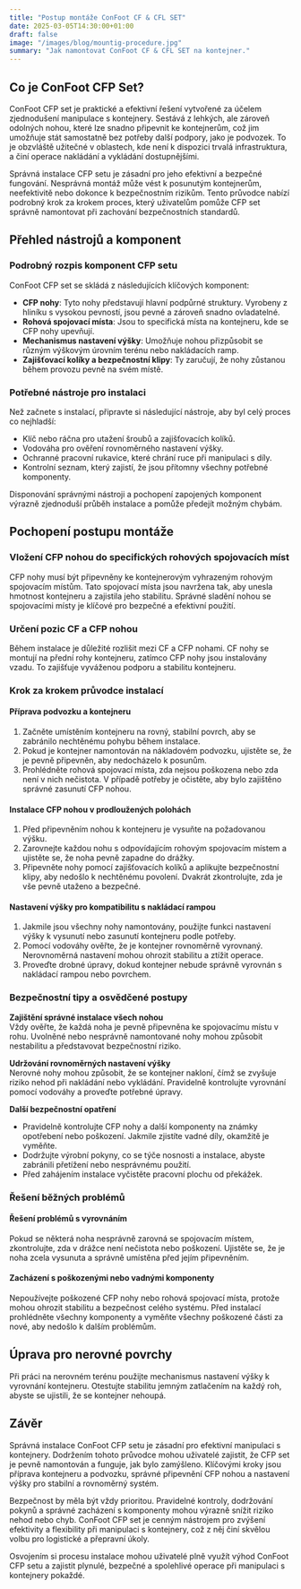 ```yaml
---
title: "Postup montáže ConFoot CF & CFL SET"
date: 2025-03-05T14:30:00+01:00
draft: false
image: "/images/blog/mountig-procedure.jpg"
summary: "Jak namontovat ConFoot CF & CFL SET na kontejner."
---
```


## Co je ConFoot CFP Set?  
ConFoot CFP set je praktické a efektivní řešení vytvořené za účelem zjednodušení manipulace s kontejnery. Sestává z lehkých, ale zároveň odolných nohou, které lze snadno připevnit ke kontejnerům, což jim umožňuje stát samostatně bez potřeby další podpory, jako je podvozek. To je obzvláště užitečné v oblastech, kde není k dispozici trvalá infrastruktura, a činí operace nakládání a vykládání dostupnějšími.  

Správná instalace CFP setu je zásadní pro jeho efektivní a bezpečné fungování. Nesprávná montáž může vést k posunutým kontejnerům, neefektivitě nebo dokonce k bezpečnostním rizikům. Tento průvodce nabízí podrobný krok za krokem proces, který uživatelům pomůže CFP set správně namontovat při zachování bezpečnostních standardů.  

## Přehled nástrojů a komponent  

### Podrobný rozpis komponent CFP setu  
ConFoot CFP set se skládá z následujících klíčových komponent:  
- **CFP nohy**: Tyto nohy představují hlavní podpůrné struktury. Vyrobeny z hliníku s vysokou pevností, jsou pevné a zároveň snadno ovladatelné.  
- **Rohová spojovací místa**: Jsou to specifická místa na kontejneru, kde se CFP nohy upevňují.  
- **Mechanismus nastavení výšky**: Umožňuje nohou přizpůsobit se různým výškovým úrovním terénu nebo nakládacích ramp.  
- **Zajišťovací kolíky a bezpečnostní klipy**: Ty zaručují, že nohy zůstanou během provozu pevně na svém místě.  

### Potřebné nástroje pro instalaci  
Než začnete s instalací, připravte si následující nástroje, aby byl celý proces co nejhladší:  
- Klíč nebo ráčna pro utažení šroubů a zajišťovacích kolíků.  
- Vodováha pro ověření rovnoměrného nastavení výšky.  
- Ochranné pracovní rukavice, které chrání ruce při manipulaci s díly.  
- Kontrolní seznam, který zajistí, že jsou přítomny všechny potřebné komponenty.  

Disponování správnými nástroji a pochopení zapojených komponent výrazně zjednoduší průběh instalace a pomůže předejít možným chybám.  

## Pochopení postupu montáže  

### Vložení CFP nohou do specifických rohových spojovacích míst  
CFP nohy musí být připevněny ke kontejnerovým vyhrazeným rohovým spojovacím místům. Tato spojovací místa jsou navržena tak, aby unesla hmotnost kontejneru a zajistila jeho stabilitu. Správné sladění nohou se spojovacími místy je klíčové pro bezpečné a efektivní použití.  

### Určení pozic CF a CFP nohou  
Během instalace je důležité rozlišit mezi CF a CFP nohami. CF nohy se montují na přední rohy kontejneru, zatímco CFP nohy jsou instalovány vzadu. To zajišťuje vyváženou podporu a stabilitu kontejneru.  

### Krok za krokem průvodce instalací  

#### Příprava podvozku a kontejneru  
1. Začněte umístěním kontejneru na rovný, stabilní povrch, aby se zabránilo nechtěnému pohybu během instalace.  
2. Pokud je kontejner namontován na nákladovém podvozku, ujistěte se, že je pevně připevněn, aby nedocházelo k posunům.  
3. Prohlédněte rohová spojovací místa, zda nejsou poškozena nebo zda není v nich nečistota. V případě potřeby je očistěte, aby bylo zajištěno správné zasunutí CFP nohou.  

#### Instalace CFP nohou v prodloužených polohách  
1. Před připevněním nohou k kontejneru je vysuňte na požadovanou výšku.  
2. Zarovnejte každou nohu s odpovídajícím rohovým spojovacím místem a ujistěte se, že noha pevně zapadne do drážky.  
3. Připevněte nohy pomocí zajišťovacích kolíků a aplikujte bezpečnostní klipy, aby nedošlo k nechtěnému povolení. Dvakrát zkontrolujte, zda je vše pevně utaženo a bezpečné.  

#### Nastavení výšky pro kompatibilitu s nakládací rampou  
1. Jakmile jsou všechny nohy namontovány, použijte funkci nastavení výšky k vysunutí nebo zasunutí kontejneru podle potřeby.  
2. Pomocí vodováhy ověřte, že je kontejner rovnoměrně vyrovnaný. Nerovnoměrná nastavení mohou ohrozit stabilitu a ztížit operace.  
3. Proveďte drobné úpravy, dokud kontejner nebude správně vyrovnán s nakládací rampou nebo povrchem.  

### Bezpečnostní tipy a osvědčené postupy  

**Zajištění správné instalace všech nohou**  
Vždy ověřte, že každá noha je pevně připevněna ke spojovacímu místu v rohu. Uvolněné nebo nesprávně namontované nohy mohou způsobit nestabilitu a představovat bezpečnostní riziko.  

**Udržování rovnoměrných nastavení výšky**  
Nerovné nohy mohou způsobit, že se kontejner nakloní, čímž se zvyšuje riziko nehod při nakládání nebo vykládání. Pravidelně kontrolujte vyrovnání pomocí vodováhy a proveďte potřebné úpravy.  

**Další bezpečnostní opatření**  
- Pravidelně kontrolujte CFP nohy a další komponenty na známky opotřebení nebo poškození. Jakmile zjistíte vadné díly, okamžitě je vyměňte.  
- Dodržujte výrobní pokyny, co se týče nosnosti a instalace, abyste zabránili přetížení nebo nesprávnému použití.  
- Před zahájením instalace vyčistěte pracovní plochu od překážek.  

### Řešení běžných problémů  

#### Řešení problémů s vyrovnáním  
Pokud se některá noha nesprávně zarovná se spojovacím místem, zkontrolujte, zda v drážce není nečistota nebo poškození. Ujistěte se, že je noha zcela vysunuta a správně umístěna před jejím připevněním.  

#### Zacházení s poškozenými nebo vadnými komponenty  
Nepoužívejte poškozené CFP nohy nebo rohová spojovací místa, protože mohou ohrozit stabilitu a bezpečnost celého systému. Před instalací prohlédněte všechny komponenty a vyměňte všechny poškozené části za nové, aby nedošlo k dalším problémům.  

## Úprava pro nerovné povrchy  
Při práci na nerovném terénu použijte mechanismus nastavení výšky k vyrovnání kontejneru. Otestujte stabilitu jemným zatlačením na každý roh, abyste se ujistili, že se kontejner nehoupá.  

## Závěr  

Správná instalace ConFoot CFP setu je zásadní pro efektivní manipulaci s kontejnery. Dodržením tohoto průvodce mohou uživatelé zajistit, že CFP set je pevně namontován a funguje, jak bylo zamýšleno. Klíčovými kroky jsou příprava kontejneru a podvozku, správné připevnění CFP nohou a nastavení výšky pro stabilní a rovnoměrný systém.  

Bezpečnost by měla být vždy prioritou. Pravidelné kontroly, dodržování pokynů a správné zacházení s komponenty mohou výrazně snížit riziko nehod nebo chyb. ConFoot CFP set je cenným nástrojem pro zvýšení efektivity a flexibility při manipulaci s kontejnery, což z něj činí skvělou volbu pro logistické a přepravní úkoly.  

Osvojením si procesu instalace mohou uživatelé plně využít výhod ConFoot CFP setu a zajistit plynulé, bezpečné a spolehlivé operace při manipulaci s kontejnery pokaždé.